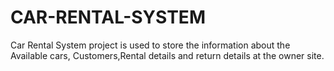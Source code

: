 # CAR-RENTAL-SYSTEM

Car Rental System  project  is used to store the information about the Available cars, Customers,Rental details and return details at the owner site. 
